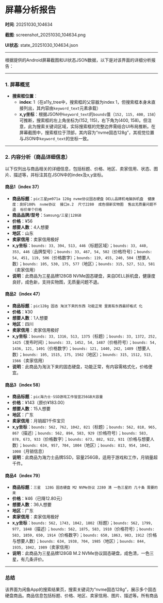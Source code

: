# 屏幕分析报告

**时间**: 20251030_104634

**截图**: screenshot_20251030_104634.png

**UI状态**: state_20251030_104634.json

---

根据提供的Android屏幕截图和UI状态JSON数据，以下是对该界面的详细分析报告：

---

### 1. 屏幕概览

- **搜索框位置**：
  - **index**: 1（在a11y_tree中，搜索框的父容器为index 1，但搜索框本身未直接列出，其内容由`keyword_text`元素承载）
  - **x,y坐标**：根据JSON中`keyword_text`的`bounds`值（`152, 115, 400, 158`）可推断，搜索框的左上角坐标为(152, 115)，右下角为(400, 158)。但注意，此为搜索关键词区域，实际搜索框的完整边界需结合UI布局推断。在屏幕截图中，搜索框位于顶部，其内容为“nvme固态128g”，其视觉位置与JSON中`keyword_text`的坐标一致。

---

### 2. 内容分析（商品详细信息）

以下仅列出与商品相关的详细信息，包括标题、价格、地区、卖家信用、状态、图片、描述等，并标注其在JSON中的index及x,y坐标。

#### 商品1（index 37）
- **商品标题**：`pic三星p​m​971a​ 128g​ n​vme协议固态硬盘 DELL品牌机电脑拆机盘  健康度：良好100%  nvme协议  接口m.2  尺寸2280  成色很新实物图  售出无质量问题不退  标价单个价格`
- **商品品牌/型号**：`Samsung/三星|128GB`
- **价格**：¥56
- **想要人数**：4人想要
- **地区**：山东
- **卖家信用**：卖家信用极好
- **x,y坐标**：`bounds: 33, 394, 513, 446`（标题区域）；`bounds: 33, 440, 353, 446`（品牌型号）；`bounds: 33, 467, 54, 502`（价格符号）；`bounds: 54, 451, 119, 506`（价格数字）；`bounds: 119, 455, 240, 504`（想要人数）；`bounds: 105, 530, 175, 577`（地区）；`bounds: 315, 527, 513, 581`（卖家信用）
- **说明**：此商品为三星品牌128GB NVMe固态硬盘，来自DELL拆机盘，健康度良好，成色新，支持实物图，无质量问题不退。

#### 商品2（index 47）
- **商品标题**：`pic128g​ 固态 淘汰下来的东西 功能正常 里面有东西最好格式 化`
- **价格**：¥30
- **想要人数**：1人想要
- **地区**：四川
- **卖家信用**：卖家信用极好
- **x,y坐标**：`bounds: 33, 1316, 513, 1375`（标题）；`bounds: 33, 1372, 252, 1425`（发布时间）；`bounds: 33, 1452, 54, 1487`（价格符号）；`bounds: 54, 1436, 121, 1491`（价格数字）；`bounds: 121, 1440, 242, 1489`（想要人数）；`bounds: 105, 1515, 175, 1562`（地区）；`bounds: 315, 1512, 513, 1566`（卖家信用）
- **说明**：此商品为淘汰下来的固态硬盘，功能正常，有内容需格式化，价格便宜。

#### 商品3（index 58）
- **商品标题**：`pic海力士·S​S​D​游戏工作皆宜256GB大容量`
- **价格**：¥143（原价¥183.00）
- **想要人数**：15人想要
- **地区**：广东
- **卖家信用**：月销超1千件宝贝
- **x,y坐标**：`bounds: 562, 762, 1042, 821`（标题）；`bounds: 562, 818, 965, 867`（描述）；`bounds: 562, 894, 583, 929`（价格符号）；`bounds: 583, 878, 673, 933`（价格数字）；`bounds: 673, 882, 922, 931`（价格与想要人数）；`bounds: 634, 957, 704, 1004`（地区）；`bounds: 813, 954, 1042, 1008`（月销信息）
- **说明**：此商品为海力士品牌SSD，容量256GB，适用于游戏和工作，月销量超千件。

#### 商品4（index 79）
- **商品标题**：`三星  128G​ 固态硬盘 M​2 NVMe协议 2280 清 一色三星的 几十条 需要的来`
- **价格**：¥46（已降12.80元）
- **想要人数**：36人想要
- **地区**：广东
- **卖家信用**：卖家信用极好
- **x,y坐标**：`bounds: 562, 1743, 1042, 1802`（标题）；`bounds: 562, 1799, 977, 1848`（描述）；`bounds: 562, 1875, 583, 1910`（价格符号）；`bounds: 583, 1859, 650, 1914`（价格数字）；`bounds: 650, 1863, 983, 1912`（价格与想要人数）；`bounds: 634, 1938, 704, 1985`（地区）；`bounds: 844, 1935, 1042, 1989`（卖家信用）
- **说明**：此商品为三星品牌128GB M.2 NVMe协议固态硬盘，成色清，一色三星，有几条评价。

---

### 总结

该界面为闲鱼App的搜索结果页，搜索关键词为“nvme固态128g”，展示多个固态硬盘商品。商品信息包括标题、价格、地区、卖家信用、图片、描述等。所有商品